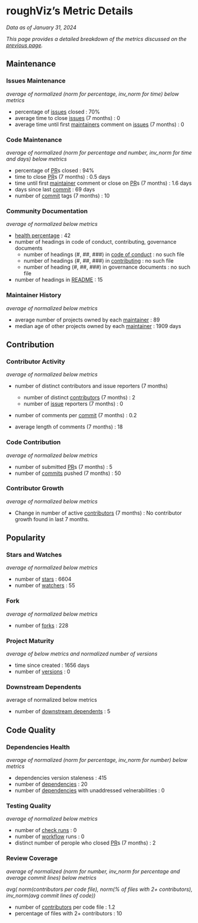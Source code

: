 # roughViz’s Metric Details

*Data as of January 31, 2024*

*This page provides a detailed breakdown of the metrics discussed on the [previous page](https://github.com/Elijahzyp/roughViz_TrustLabel/tree/branch_mcpc).*

## Maintenance

### Issues Maintenance

*average of normalized (norm for percentage, inv_norm for time) below metrics*

- percentage of [issues](https://docs.github.com/en/issues/tracking-your-work-with-issues/about-issues) closed : 70%
- average time to close [issues](https://docs.github.com/en/issues/tracking-your-work-with-issues/about-issues) (7 months) : 0
- average time until first [maintainers](https://opensource.guide/how-to-contribute/#anatomy-of-an-open-source-project) comment on [issues](https://docs.github.com/en/issues/tracking-your-work-with-issues/about-issues) (7 months) : 0

### Code Maintenance

*average of normalized (norm for percentage and number, inv_norm for time and days) below metrics*

- percentage of [PR](https://docs.github.com/en/pull-requests/collaborating-with-pull-requests/proposing-changes-to-your-work-with-pull-requests/about-pull-requests)s closed : 94%
- time to close [PR](https://docs.github.com/en/pull-requests/collaborating-with-pull-requests/proposing-changes-to-your-work-with-pull-requests/about-pull-requests)s (7 months) : 0.5 days
- time until first [maintainer](https://opensource.guide/how-to-contribute/#anatomy-of-an-open-source-project) comment or close on [PR](https://docs.github.com/en/pull-requests/collaborating-with-pull-requests/proposing-changes-to-your-work-with-pull-requests/about-pull-requests)s (7 months) : 1.6 days
- days since last [commit](https://docs.github.com/en/pull-requests/committing-changes-to-your-project/creating-and-editing-commits/about-commits) : 69 days
- number of [commit](https://docs.github.com/en/pull-requests/committing-changes-to-your-project/creating-and-editing-commits/about-commits) tags (7 months) : 10

### Community Documentation

*average of normalized below metrics*

- [health percentage](https://docs.github.com/en/communities/setting-up-your-project-for-healthy-contributions/creating-a-default-community-health-file) : 42
- number of headings in code of conduct, contributing, governance documents
  - number of headings (#, ##, ###) in [code of conduct](https://docs.github.com/en/communities/setting-up-your-project-for-healthy-contributions/adding-a-code-of-conduct-to-your-project) : no such file
  - number of headings (#, ##, ###) in [contributing](https://docs.github.com/en/communities/setting-up-your-project-for-healthy-contributions/setting-guidelines-for-repository-contributors) : no such file
  - number of heading (#, ##, ###) in governance documents : no such file
- number of headings in [README](https://docs.github.com/en/repositories/managing-your-repositorys-settings-and-features/customizing-your-repository/about-readmes) : 15

### Maintainer History

*average of normalized below metrics*

- average number of projects owned by each [maintainer](https://opensource.guide/how-to-contribute/#anatomy-of-an-open-source-project) : 89
- median age of other projects owned by each [maintainer](https://opensource.guide/how-to-contribute/#anatomy-of-an-open-source-project) : 1909 days



## Contribution

### Contributor Activity

*average of normalized below metrics*

- number of distinct contributors and issue reporters (7 months) 

  - number of distinct [contributors](https://opensource.guide/how-to-contribute/#anatomy-of-an-open-source-project) (7 months) : 2
  - number of [issue](https://docs.github.com/en/issues/tracking-your-work-with-issues/about-issues) reporters (7 months) : 0

- number of comments per [commit](https://docs.github.com/en/pull-requests/committing-changes-to-your-project/creating-and-editing-commits/about-commits) (7 months) : 0.2
- average length of comments (7 months) : 18

### Code Contribution

*average of normalized below metrics*

- number of submitted [PR](https://docs.github.com/en/pull-requests/collaborating-with-pull-requests/proposing-changes-to-your-work-with-pull-requests/about-pull-requests)s (7 months) : 5
- number of [commits](https://docs.github.com/en/pull-requests/committing-changes-to-your-project/creating-and-editing-commits/about-commits) pushed (7 months) : 50

### Contributor Growth

*average of normalized below metrics*

- Change in number of active [contributors](https://opensource.guide/how-to-contribute/#anatomy-of-an-open-source-project) (7 months) : No contributor growth found in last 7 months.

## Popularity

### Stars and Watches

*average of normalized below metrics*

- number of [stars](https://docs.github.com/en/get-started/exploring-projects-on-github/saving-repositories-with-stars#about-stars) : 6604
- number of [watchers](https://docs.github.com/en/rest/activity/watching?apiVersion=2022-11-28#about-watching) : 55

### Fork

*average of normalized below metrics*

- number of [forks](https://docs.github.com/en/pull-requests/collaborating-with-pull-requests/working-with-forks/fork-a-repo) : 228

### Project Maturity

*average of below metrics and normalized number of versions*

- time since created : 1656 days
- number of [versions](https://docs.github.com/en/repositories/releasing-projects-on-github/about-releases) : 0

### Downstream Dependents

average of normalized below metrics

- number of [downstream dependents](https://docs.github.com/en/code-security/supply-chain-security/understanding-your-software-supply-chain/exploring-the-dependencies-of-a-repository) : 5


## Code Quality

### Dependencies Health

*average of normalized (norm for percentage, inv_norm for number) below metrics*

- dependencies version staleness : 415
- number of  [dependencies](https://docs.github.com/en/code-security/supply-chain-security/understanding-your-software-supply-chain/exploring-the-dependencies-of-a-repository) : 20
- number of [dependencies](https://docs.github.com/en/code-security/supply-chain-security/understanding-your-software-supply-chain/exploring-the-dependencies-of-a-repository) with unaddressed velnerabilities : 0

### Testing Quality

*average of normalized below metrics*

- number of [check runs](https://docs.github.com/en/rest/guides/using-the-rest-api-to-interact-with-checks?apiVersion=2022-11-28) : 0
- number of [workflow](https://docs.github.com/en/actions/using-workflows/about-workflows) runs : 0
- distinct number of perople who closed [PR](https://docs.github.com/en/pull-requests/collaborating-with-pull-requests/proposing-changes-to-your-work-with-pull-requests/about-pull-requests)s (7 months) : 2

### Review Coverage

*average of normalized (norm for number, inv_norm for percentage and average commit lines) below metrics*

*avg( norm(contributors per code file), norm(% of files with 2+ contributors), inv_norm(avg commit lines of code))*

- number of [contributors](https://opensource.guide/how-to-contribute/#anatomy-of-an-open-source-project) per code file : 1.2
- percentage of files with 2+ contributors : 10
